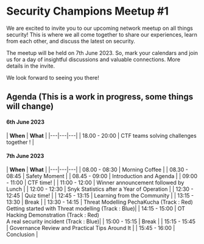 # Security Champions Meetup #1 

We are excited to invite you to our upcoming network meetup on all things security! This is where we all come together to share our experiences, learn from each other, and discuss the latest on security.

The meetup will be held on 7th June 2023. So, mark your calendars and join us for a day of insightful discussions and valuable connections. More details in the invite.

We look forward to seeing you there!


## Agenda (This is a work in progress, some things will change)

#### 6th June 2023

| **When** | **What** |
|---|---|---|
| 18.00 - 20:00 | CTF teams solving challenges together ! |

#### 7th June 2023

| **When** | **What** |
|---|---|---|
| 08.00 - 08:30 | Morning Coffee |
| 08.30 - 08:45 | Safety Moment |
| 08.45 - 09:00 | Introduction and Agenda |
| 09:00 - 11:00 | CTF time! |
| 11:00 - 12:00 | Winner announcement followed by Lunch |
| 12:00 - 12:30 | Snyk Statistics after a Year of Operation |
| 12:30 - 12:45 | Quiz time! |
| 12:45 - 13:15 | Learning from the Community |
| 13:15 - 13:30 | Break |
| 13:30 - 14:15 | Threat Modelling PechaKucha (Track : Red)<br>Getting started with Threat modelling (Track : Blue)|
| 14:15 - 15:00 | OT Hacking Demonstration (Track : Red)<br>A real security incident (Track : Blue)|
| 15:00 - 15:15 | Break |
| 15:15 - 15:45 | Governance Review and Practical Tips Around It |
| 15:45 - 16:00 | Conclusion |